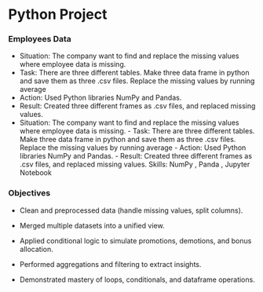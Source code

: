 # Python Project
### Employees Data
- Situation: The company want to find and replace the missing values where employee data is missing.
- Task: There are three different tables. Make three data frame in python and save them as three .csv files. Replace the missing values by running average
- Action: Used Python libraries NumPy and Pandas.
- Result: Created three different frames as .csv files, and replaced missing values.
- Situation: The company want to find and replace the missing values where employee data is missing. - Task: There are three different tables. Make three data frame in python and save them as three .csv files. Replace the missing values by running average - Action: Used Python libraries NumPy and Pandas. - Result: Created three different frames as .csv files, and replaced missing values.
Skills: NumPy , Panda , Jupyter Notebook

### Objectives
- Clean and preprocessed data (handle missing values, split columns).

- Merged multiple datasets into a unified view.

- Applied conditional logic to simulate promotions, demotions, and bonus allocation.

- Performed aggregations and filtering to extract insights.

- Demonstrated mastery of loops, conditionals, and dataframe operations.

